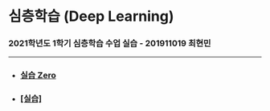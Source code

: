 # 심층학습 (Deep Learning)

### 2021학년도 1학기 심층학습 수업 실습 - 201911019 최현민

---

* ### [실습 Zero](https://github.com/hyunmin0317/DeepLearning/blob/master/%EC%8B%A4%EC%8A%B5Zero/%EC%8B%A4%EC%8A%B5Zero.md)

* ### [[실습]](https://github.com/hyunmin0317/DeepLearning/blob/master/%5B%EC%8B%A4%EC%8A%B5%5D/%5B%EC%8B%A4%EC%8A%B5%5D.md)